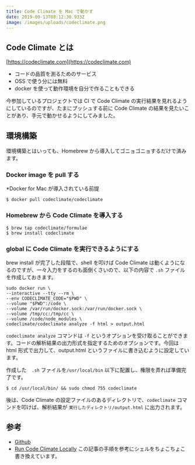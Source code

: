 ```yaml
---
title: Code Climate を Mac で動かす
date: 2019-09-13T08:12:30.933Z
image: /images/uploads/codeclimate.png
---
```


## Code Climate とは

[https://codeclimate.com](https://codeclimate.com)

- コードの品質を測るためのサービス
- OSS で使う分には無料
- docker を使って動作環境を自分で作ることもできる

今参加しているプロジェクトでは CI で Code Climate の実行結果を見れるようにしているのですが、たまにプッシュする前に Code Climate の結果を見たいことがあり、手元で動かせるようにしてみました。

## 環境構築

環境構築とはいっても、Homebrew から導入してゴニョゴニョするだけで済みます。

### Docker image を pull する

\*Docker for Mac が導入されている前提

```
$ docker pull codeclimate/codeclimate
```

### Homebrew から Code Climate を導入する

```
$ brew tap codeclimate/formulae
$ brew install codeclimate
```

### global に Code Climate を実行できるようにする

brew install が完了した段階で、shell を叩けば Code Climate は動くようになるのですが、一々入力をするのも面倒くさいので、以下の内容で `.sh` ファイルを作成しておきます。

```
sudo docker run \
--interactive --tty --rm \
--env CODECLIMATE_CODE="$PWD" \
--volume "$PWD":/code \
--volume /var/run/docker.sock:/var/run/docker.sock \
--volume /tmp/cc:/tmp/cc \
--volume /code/node_modules \
codeclimate/codeclimate analyze -f html > output.html
```

`codeclimate analyze` コマンドは `-f` というオプションを受け取ることができます。コードの解析結果の出力形式を指定するためのオプションです。今回は html 形式で出力して、output.html というファイルに書き込むように設定しています。

作成した　`.sh` ファイルを`/usr/local/bin` 以下に配置し、権限を弄れば準備完了です。

```
$ cd /usr/local/bin/ && sudo chmod 755 codeclimate
```

後は、Code Climate の設定ファイルのあるディレクトリで、`codeclimate` コマンドを叩けば、解析結果が `実行したディレクトリ/output.html` に出力されます。

## 参考

- [Github](https://github.com/codeclimate/codeclimate)
- [Run Code Climate Locally](https://medium.com/@empressia/run-code-climate-locally-e30635321e18) この記事の手順を参考にシェルをちょこちょこ書き換えています。

